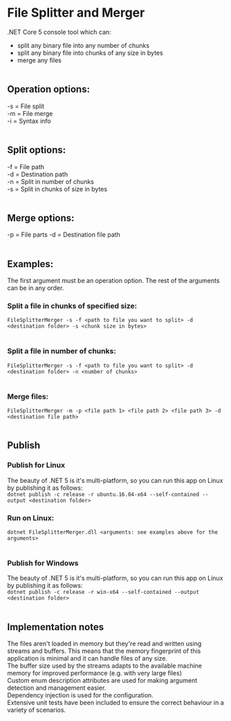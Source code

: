 # File Splitter and Merger
.NET Core 5 console tool which can:<br>
- split any binary file into any number of chunks
- split any binary file into chunks of any size in bytes
- merge any files
<br><br>
## Operation options:
-s = File split<br>
-m = File merge<br>
-i = Syntax info<br>
<br>
## Split options:
-f = File path<br>
-d = Destination path<br>
-n = Split in number of chunks<br>
-s = Split in chunks of size in bytes<br>
<br>
## Merge options:
-p = File parts
-d = Destination file path
<br><br>
## Examples:
The first argument must be an operation option. The rest of the arguments can be in any order.<br>
### Split a file in chunks of specified size:<br>
`FileSplitterMerger -s -f <path to file you want to split> -d <destination folder> -s <chunk size in bytes>`
<br><br>
### Split a file in number of chunks:<br>
`FileSplitterMerger -s -f <path to file you want to split> -d <destination folder> -n <number of chunks>`
<br><br>
### Merge files:<br>
`FileSplitterMerger -m -p <file path 1> <file path 2> <file path 3> -d <destination file path>`
<br><br>
## Publish<br>
### Publish for Linux<br>
The beauty of .NET 5 is it's multi-platform, so you can run this app on Linux by publishing it as follows:<br>
`dotnet publish -c release -r ubuntu.16.04-x64 --self-contained --output <destination folder>`
<br>
### Run on Linux:
`dotnet FileSplitterMerger.dll <arguments: see examples above for the arguments>`
<br><br>
### Publish for Windows
The beauty of .NET 5 is it's multi-platform, so you can run this app on Linux by publishing it as follows:<br>
`dotnet publish -c release -r win-x64 --self-contained --output <destination folder>`
<br><br>
## Implementation notes
The files aren't loaded in memory but they're read and written using streams and buffers. This means that the memory fingerprint of this application is minimal and it can handle files of any size.<br>
The buffer size used by the streams adapts to the available machine memory for improved performance (e.g. with very large files)<br>
Custom enum description attributes are used for making argument detection and management easier.<br>
Dependency injection is used for the configuration.<br>Extensive unit tests have been included to ensure the correct behaviour in a variety of scenarios.
